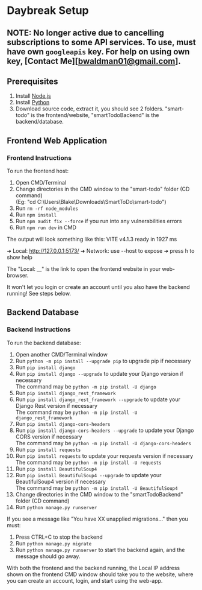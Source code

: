 # Daybreak Setup

## NOTE: No longer active due to cancelling subscriptions to some API services. To use, must have own `googleapis` key. For help on using own key, [Contact Me][bwaldman01@gmail.com].

## Prerequisites

1. Install [Node.js](https://nodejs.org/en/)
2. Install [Python](https://www.python.org/downloads/)
3. Download source code, extract it, you should see 2 folders. "smart-todo" is the frontend/website, "smartTodoBackend" is the backend/database.

## Frontend Web Application

### Frontend Instructions

To run the frontend host:

1. Open CMD/Terminal
2. Change directories in the CMD window to the "smart-todo" folder (CD command)\
   (Eg: "cd C:\Users\Blake\Downloads\SmartToDo\smart-todo")
3. Run `rm -rf node_modules`
4. Run `npm install`
5. Run `npm audit fix --force` if you run into any vulnerabilities errors
6. Run `npm run dev` in CMD

The output will look something like this:
VITE v4.1.3 ready in 1927 ms

➜ Local: http://127.0.0.1:5173/
➜ Network: use --host to expose
➜ press h to show help

The "Local: __" is the link to open the frontend website in your web-browser.

It won't let you login or create an account until you also have the backend running! See steps below.

## Backend Database

### Backend Instructions

To run the backend database:

1. Open another CMD/Terminal window
2. Run `python -m pip install --upgrade pip` to upgrade pip if necessary
3. Run `pip install django`
4. Run `pip install django --upgrade` to update your Django version if necessary\
   The command may be `python -m pip install -U django`
5. Run `pip install django_rest_framework`
6. Run `pip install django_rest_framework --upgrade` to update your Django Rest version if necessary\
   The command may be `python -m pip install -U django_rest_framework`
7. Run `pip install django-cors-headers`
8. Run `pip install django-cors-headers --upgrade` to update your Django CORS version if necessary\
   The command may be `python -m pip install -U django-cors-headers`
9. Run `pip install requests`
10. Run `pip install requests` to update your requests version if necessary\
    The command may be `python -m pip install -U requests`
11. Run `pip install BeautifulSoup4`
12. Run `pip install BeautifulSoup4 --upgrade` to update your BeautifulSoup4 version if necessary\
    The command may be `python -m pip install -U BeautifulSoup4`
13. Change directories in the CMD window to the "smartTodoBackend" folder (CD command)
14. Run `python manage.py runserver`

If you see a message like "You have XX unapplied migrations..." then you must:

1. Press CTRL+C to stop the backend
2. Run `python manage.py migrate`
3. Run `python manage.py runserver` to start the backend again, and the message should go away.

With both the frontend and the backend running, the Local IP address shown on the frontend CMD window should take you to the website, where you can create an account, login, and start using the web-app.
